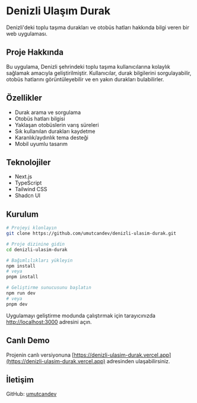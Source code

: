 # Denizli Ulaşım Durak

Denizli'deki toplu taşıma durakları ve otobüs hatları hakkında bilgi veren bir web uygulaması.

## Proje Hakkında

Bu uygulama, Denizli şehrindeki toplu taşıma kullanıcılarına kolaylık sağlamak amacıyla geliştirilmiştir. Kullanıcılar, durak bilgilerini sorgulayabilir, otobüs hatlarını görüntüleyebilir ve en yakın durakları bulabilirler.

## Özellikler

- Durak arama ve sorgulama
- Otobüs hatları bilgisi
- Yaklaşan otobüslerin varış süreleri
- Sık kullanılan durakları kaydetme
- Karanlık/aydınlık tema desteği
- Mobil uyumlu tasarım

## Teknolojiler

- Next.js
- TypeScript
- Tailwind CSS
- Shadcn UI

## Kurulum

```bash
# Projeyi klonlayın
git clone https://github.com/umutcandev/denizli-ulasim-durak.git

# Proje dizinine gidin
cd denizli-ulasim-durak

# Bağımlılıkları yükleyin
npm install
# veya
pnpm install

# Geliştirme sunucusunu başlatın
npm run dev
# veya
pnpm dev
```

Uygulamayı geliştirme modunda çalıştırmak için tarayıcınızda [http://localhost:3000](http://localhost:3000) adresini açın.

## Canlı Demo

Projenin canlı versiyonuna [https://denizli-ulasim-durak.vercel.app](https://denizli-ulasim-durak.vercel.app) adresinden ulaşabilirsiniz.

## İletişim

GitHub: [umutcandev](https://github.com/umutcandev)